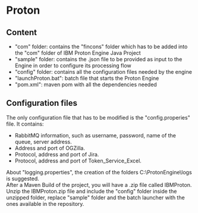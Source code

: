 # Proton

## Content

* "com" folder: contains the "fincons" folder which has to be added into the "com" folder of IBM Proton Engine Java Project  
* "sample" folder: contains the .json file to be provided as input to the Engine in order to configure its processing flow  
* "config" folder: contains all the configuration files needed by the engine  
* "launchProton.bat": batch file that starts the Proton Engine  
* "pom.xml": maven pom with all the dependencies needed  

## Configuration files

The only configuration file that has to be modified is the "config.properies" file. It contains:  

* RabbitMQ information, such as username, password, name of the queue, server address.  
* Address and port of OGZilla.  
* Protocol, address and port of Jira.  
* Protocol, address and port of Token_Service_Excel.  

About "logging.properties", the creation of the folders C:\ProtonEngine\logs is suggested.  
After a Maven Build of the project, you will have a .zip file called IBMProton. Unzip the IBMProton.zip file and include the "config" folder inside the unzipped folder, replace "sample" folder and the batch launcher with the ones available in the repository.